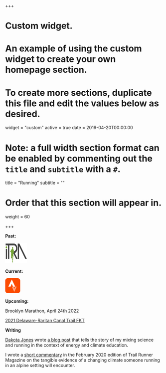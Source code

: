 +++
# Custom widget.
# An example of using the custom widget to create your own homepage section.
# To create more sections, duplicate this file and edit the values below as desired.
widget = "custom"
active = true
date = 2016-04-20T00:00:00

# Note: a full width section format can be enabled by commenting out the `title` and `subtitle` with a `#`.
title = "Running"
subtitle = ""


# Order that this section will appear in.
weight = 60

+++

**Past:**

<a href="https://itra.run/community/sam.herreid/1714633/111043/" class="itra-badge- itra-badge-follow" target="_blank"><img src="home/itralogo.jpg" 
height="65" 
width="70"
alt="itra" /></a>

**Current:**

<a href="https://www.strava.com/athletes/24750605" class="strava-badge- strava-badge-follow" target="_blank"><img src="home/48.png" 
height="48" 
width="48"
alt="strava" /></a>


**Upcoming:**

Brooklyn Marathon, April 24th 2022

[2021 Delaware-Raritan Canal Trail FKT](https://fastestknowntime.com/fkt/sam-herreid-delaware-raritan-canal-trail-nj-2021-04-05) 

**Writing**

[Dakota Jones](https://www.clifbar.com/athletes/dakota-jones) wrote [a blog post](https://thatdakotajones.medium.com/a-glacier-scientist-goes-running-e9adc3ede38c) that tells the story of my mixing science and running in the context of energy and climate education.  

I wrote a [short commentary](https://trailrunnermag.com/destinations/international/a-glaciologist-in-chamonix.html) in the February 2020 edition of Trail Runner Magazine on the tangible evidence of a changing climate someone running in an alpine setting will encounter.